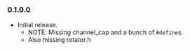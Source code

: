### 0.1.0.0
- Initial release.
  - NOTE: Missing channel_cap and a bunch of `#define`s.
  - Also missing rotator.h
